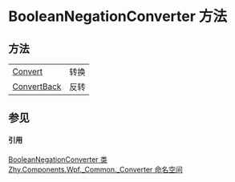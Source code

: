 # BooleanNegationConverter 方法




## 方法
<table>
<tr>
<td><a href="M_Zhy_Components_Wpf__Common__Converter_BooleanNegationConverter_Convert.md">Convert</a></td>
<td>转换</td></tr>
<tr>
<td><a href="M_Zhy_Components_Wpf__Common__Converter_BooleanNegationConverter_ConvertBack.md">ConvertBack</a></td>
<td>反转</td></tr>
</table>

## 参见


#### 引用
<a href="T_Zhy_Components_Wpf__Common__Converter_BooleanNegationConverter.md">BooleanNegationConverter 类</a>  
<a href="N_Zhy_Components_Wpf__Common__Converter.md">Zhy.Components.Wpf._Common._Converter 命名空间</a>  
